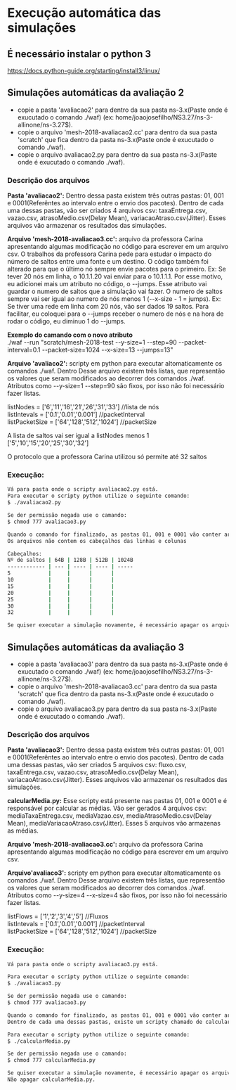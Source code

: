 # Execução automática das simulações

## É necessário instalar o python 3

https://docs.python-guide.org/starting/install3/linux/

## Simulações automáticas da avaliação 2

+ copie a pasta 'avaliacao2' para dentro da sua pasta ns-3.x(Paste onde é exucutado o comando ./waf) (ex: home/joaojosefilho/NS3.27/ns-3-allinone/ns-3.27$).  
+ copie o arquivo 'mesh-2018-avaliacao2.cc' para dentro da sua pasta 'scratch' que fica dentro da pasta ns-3.x(Paste onde é exucutado o comando ./waf).  
+ copie o arquivo avaliacao2.py para dentro da sua pasta ns-3.x(Paste onde é exucutado o comando ./waf).  

### Descrição dos arquivos

**Pasta 'avaliacao2':** Dentro dessa pasta existem três outras pastas: 01, 001 e 0001(Referêntes ao intervalo entre o envio dos pacotes). Dentro de cada uma dessas pastas, vão ser criados 4 arquivos csv: taxaEntrega.csv, vazao.csv, atrasoMedio.csv(Delay Mean), variacaoAtraso.csv(Jitter). Esses arquivos vão armazenar os resultados das simulações.

**Arquivo 'mesh-2018-avaliacao3.cc':** arquivo da professora Carina apresentando algumas modificação no código para escrever em um arquivo csv. O trabalhos da professora Carina pede para estudar o impacto do número de saltos entre uma fonte e um destino. O código também foi alterado para que o último nó sempre envie pacotes para o primeiro. Ex: Se tever 20 nós em linha, o 10.1.1.20 vai enviar para o 10.1.1.1. Por esse motivo, eu adicionei mais um atributo no código, o --jumps. Esse atributo vai guardar o numero de saltos que a simulação vai fazer. O numero de saltos sempre vai ser igual ao numero de nós menos 1 (--x-size - 1 = jumps). Ex: Se tiver uma rede em linha com 20 nós, vão ser dados 19 saltos. Para facilitar, eu coloquei para o --jumps receber o numero de nós e na hora de rodar o código, eu diminuo 1 do --jumps.

**Exemplo do camando com o novo atributo**  
./waf --run "scratch/mesh-2018-test --y-size=1 --step=90 --packet-interval=0.1 --packet-size=1024 --x-size=13 --jumps=13"

**Arquivo 'avaliaco2':** scripty em python para executar altomaticamente os comandos ./waf. Dentro Desse arquivo existem três listas, que representão os valores que seram modificados ao decorrer dos comandos ./waf. Atributos como --y-size=1 --step=90 são fixos, por isso não foi necessário fazer listas.

listNodes = ['6','11','16','21','26','31','33'] //lista de nós   
listIntevals = ['0.1','0.01','0.001'] //packetInterval  
listPacketSize = ['64','128','512','1024'] //packetSize

A lista de saltos vai ser igual a listNodes menos 1  
['5','10','15','20','25','30','32']

O protocolo que a professora Carina utilizou só permite até 32 saltos

### Execução:

``` bash
Vá para pasta onde o scripty avaliacao2.py está.  
Para executar o scripty python utilize o seguinte comando:  
$ ./avaliacao2.py

Se der permissão negada use o camando:  
$ chmod 777 avaliacao3.py

Quando o comando for finalizado, as pastas 01, 001 e 0001 vão conter arquivos csv que contém os resultados das simulações.  
Os arquivos não contem os cabeçalhos das linhas e colunas

Cabeçalhos:  
Nº de saltos | 64B | 128B | 512B | 1024B
------------ | --- | ---- | ---- | -----
5            |     |      |      |
10           |     |      |      |
15           |     |      |      |
20           |     |      |      |
25           |     |      |      |
30           |     |      |      |
32           |     |      |      |

Se quiser executar a simulação novamente, é necessário apagar os arquivos csv dentro das pastas 01,001 e 0001
```

## Simulações automáticas da avaliação 3
    
+ copie a pasta 'avaliacao3' para dentro da sua pasta ns-3.x(Paste onde é exucutado o comando ./waf) (ex: home/joaojosefilho/NS3.27/ns-3-allinone/ns-3.27$).  
+ copie o arquivo 'mesh-2018-avaliacao3.cc' para dentro da sua pasta 'scratch' que fica dentro da pasta ns-3.x(Paste onde é exucutado o comando ./waf).  
+ copie o arquivo avaliacao3.py para dentro da sua pasta ns-3.x(Paste onde é exucutado o comando ./waf).

### Descrição dos arquivos

**Pasta 'avaliacao3':** Dentro dessa pasta existem três outras pastas: 01, 001 e 0001(Referêntes ao intervalo entre o envio dos pacotes). Dentro de cada uma dessas pastas, vão ser criados 5 arquivos csv: fluxo.csv, taxaEntrega.csv, vazao.csv, atrasoMedio.csv(Delay Mean), variacaoAtraso.csv(Jitter). Esses arquivos vão armazenar os resultados das simulações. 

**calcularMedia.py:** Esse scripty está presente nas pastas 01, 001 e 0001 e é responsável por calcular as médias. Vão ser gerados 4 arquivos csv: mediaTaxaEntrega.csv, mediaVazao.csv, mediaAtrasoMedio.csv(Delay Mean), mediaVariacaoAtraso.csv(Jitter). Esses 5 arquivos vão armazenas as médias.

**Arquivo 'mesh-2018-avaliacao3.cc':** arquivo da professora Carina apresentando algumas modificação no código para escrever em um arquivo csv.

**Arquivo'avaliaco3':** scripty em python para executar altomaticamente os comandos ./waf. Dentro Desse arquivo existem três listas, que representão os valores que seram modificados ao decorrer dos comandos ./waf. Atributos como --y-size=4 --x-size=4 são fixos, por isso não foi necessário fazer listas.

listFlows = ['1','2','3','4','5'] //Fluxos  
listIntevals = ['0.1','0.01','0.001'] //packetInterval  
listPacketSize = ['64','128','512','1024'] //packetSize

### Execução:

``` bash
Vá para pasta onde o scripty avaliacao3.py está.

Para executar o scripty python utilize o seguinte comando:  
$ ./avaliacao3.py

Se der permissão negada use o camando:  
$ chmod 777 avaliacao3.py

Quando o comando for finalizado, as pastas 01, 001 e 0001 vão conter arquivos csv que contém os resultados das simulações.  
Dentro de cada uma dessas pastas, existe um scripty chamado de calcularMedia.py que vai calcular as médias das simulações.  

Para executar o scripty python utilize o seguinte comando:  
$ ./calcularMedia.py

Se der permissão negada use o camando:  
$ chmod 777 calcularMedia.py

Se quiser executar a simulação novamente, é necessário apagar os arquivos csv dentro das pastas 01,001 e 0001.  
Não apagar calcularMedia.py.
```
